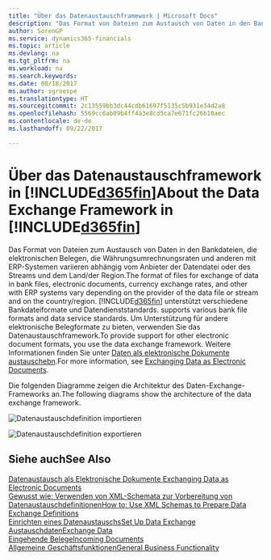 ```yaml
---
title: "Über das Datenaustauschframework | Microsoft Docs"
description: "Das Format von Dateien zum Austausch von Daten in den Bankdateien, die elektronischen Belegen, die Währungsumrechnungsraten und anderen mit ERP-Systemen variieren abhängig vom Anbieter der Datendatei oder des Streams und dem Land/der Region."
author: SorenGP
ms.service: dynamics365-financials
ms.topic: article
ms.devlang: na
ms.tgt_pltfrm: na
ms.workload: na
ms.search.keywords: 
ms.date: 08/18/2017
ms.author: sgroespe
ms.translationtype: HT
ms.sourcegitcommit: 2c13559bb3dc44cdb61697f5135c5b931e34d2a8
ms.openlocfilehash: 5569cc6ab09b4ff4a3e8cd5ca7e671fc26b10aec
ms.contentlocale: de-de
ms.lasthandoff: 09/22/2017

---
```

# <a name="about-the-data-exchange-framework-in-included365finincludesd365finmdmd"></a><span data-ttu-id="03f95-103">Über das Datenaustauschframework in [!INCLUDE[d365fin](includes/d365fin_md.md)]</span><span class="sxs-lookup"><span data-stu-id="03f95-103">About the Data Exchange Framework in [!INCLUDE[d365fin](includes/d365fin_md.md)]</span></span>
<span data-ttu-id="03f95-104">Das Format von Dateien zum Austausch von Daten in den Bankdateien, die elektronischen Belegen, die Währungsumrechnungsraten und anderen mit ERP-Systemen variieren abhängig vom Anbieter der Datendatei oder des Streams und dem Land/der Region.</span><span class="sxs-lookup"><span data-stu-id="03f95-104">The format of files for exchange of data in bank files, electronic documents, currency exchange rates, and other with ERP systems vary depending on the provider of the data file or stream and on the country/region.</span></span> [!INCLUDE[d365fin](includes/d365fin_md.md)]<span data-ttu-id="03f95-105"> unterstützt verschiedene Bankdateiformate und Datendienststandards.</span><span class="sxs-lookup"><span data-stu-id="03f95-105"> supports various bank file formats and data service standards.</span></span> <span data-ttu-id="03f95-106">Um Unterstützung für andere elektronische Belegformate zu bieten, verwenden Sie das Datenaustauschframework.</span><span class="sxs-lookup"><span data-stu-id="03f95-106">To provide support for other electronic document formats, you use the data exchange framework.</span></span> <span data-ttu-id="03f95-107">Weitere Informationen finden Sie unter [Daten als elektronische Dokumente austauschebn](across-data-exchange.md).</span><span class="sxs-lookup"><span data-stu-id="03f95-107">For more information, see [Exchanging Data as Electronic Documents](across-data-exchange.md).</span></span>    

 <span data-ttu-id="03f95-108">Die folgenden Diagramme zeigen die Architektur des Daten-Exchange-Frameworks an.</span><span class="sxs-lookup"><span data-stu-id="03f95-108">The following diagrams show the architecture of the data exchange framework.</span></span>  

 ![Datenaustauschdefinition importieren](media/across-data-exchange/dataexchangeframework_import.png)  

 ![Datenaustauschdefinition exportieren](media/across-data-exchange/dataexchangeframework_export.png)  

## <a name="see-also"></a><span data-ttu-id="03f95-111">Siehe auch</span><span class="sxs-lookup"><span data-stu-id="03f95-111">See Also</span></span>  
[<span data-ttu-id="03f95-112">Datenaustausch als Elektronische Dokumente </span><span class="sxs-lookup"><span data-stu-id="03f95-112">Exchanging Data as Electronic Documents</span></span>](across-data-exchange.md)  
[<span data-ttu-id="03f95-113">Gewusst wie: Verwenden von XML-Schemata zur Vorbereitung von Datenaustauschdefinitionen</span><span class="sxs-lookup"><span data-stu-id="03f95-113">How to: Use XML Schemas to Prepare Data Exchange Definitions</span></span>](across-how-to-use-xml-schemas-to-prepare-data-exchange-definitions.md)  
[<span data-ttu-id="03f95-114">Einrichten eines Datenaustauschs</span><span class="sxs-lookup"><span data-stu-id="03f95-114">Set Up Data Exchange</span></span>](across-set-up-data-exchange.md)  
[<span data-ttu-id="03f95-115">Austauschdaten</span><span class="sxs-lookup"><span data-stu-id="03f95-115">Exchange Data</span></span>](across-exchange-data.md)  
[<span data-ttu-id="03f95-116">Eingehende Belege</span><span class="sxs-lookup"><span data-stu-id="03f95-116">Incoming Documents</span></span>](across-income-documents.md)  
[<span data-ttu-id="03f95-117">Allgemeine Geschäftsfunktionen</span><span class="sxs-lookup"><span data-stu-id="03f95-117">General Business Functionality</span></span>](ui-across-business-areas.md)  

